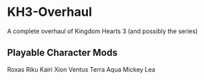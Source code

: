 # KH3-Overhaul
A complete overhaul of Kingdom Hearts 3 (and possibly the series)

## Playable Character Mods
  Roxas
  Riku
  Kairi
  Xion
  Ventus
  Terra
  Aqua
  Mickey
  Lea
  
